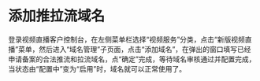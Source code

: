 # 添加推拉流域名

登录视频直播客户控制台，在左侧菜单栏选择“视频服务”分类，点击“新版视频直播”菜单，然后进入“域名管理”子页面，点击“添加域名”，在弹出的窗口填写已经申请备案的合法推流和拉流域名，点“确定”完成，等待域名审核通过并配置完成，当状态由“配置中”变为“启用”时，域名就可以正常使用了。

